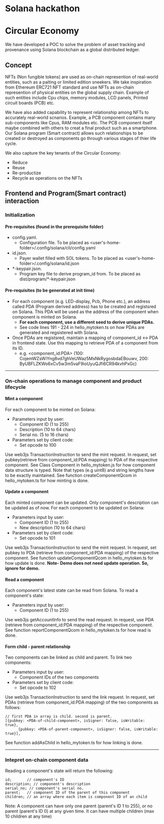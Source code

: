 # Solana hackathon

# Circular Economy
We have developed a POC to solve the problem of asset tracking and provenance using Solana blockchain as a global distributed ledger. 

## Concept
NFTs (Non fungible tokens) are used as on-chain represention of real-world entities, such as a paiting or limited edition sneekers. We take inspiration from Ethereum ERC721 NFT standard and use NFTs as on-chain represention of physical entities on the global supply chain. Example of such entities include Cpu chips, memory modules, LCD panels, Printed circuit boards (PCB) etc.

We have also added capability to represent relationship among NFTs to accurately real-world scnarios. Example, a PCB component contains many sub-components like Cpus, RAM modules etc. The PCB component itself maybe combined with others to creat a final product such as a smartphone. Our Solana program (Smart contract) allows such relationships to be created or destroyed as components go through various stages of thier life cycle.

We also capture the key tenants of the Circular Economy:
- Reduce
- Reuse
- Re-productize
- Recycle
as operations on the NFTs

## Frontend and Program(Smart contract) interaction

### Initialization
#### Pre-requisites (found in the prerequisite folder)
- config.yaml. 
  - Configuration file. To be placed as <user's-home-folder>/.config/solana/cli/config.yaml
- id.json. 
  - Payer wallet filled with SOL tokens. To be placed as <user's-home-folder>/.config/solana/id.json
- \*-keypair.json.
  - Program key file to derive program_id from. To be placed as dist/program/\*-keypair.json

#### Pre-requisites (to be generated at init time)
- For each component (e.g. LED-display, Pcb, Phone etc.), an address called PDA (Program derived address) has to be created and registsred on Solana. This PDA will be used as the address of the component when component is minted on Solana.
  - **For each component, use a different seed to derive unique PDAs.**
  - See code lines 191 - 224 in hello_mytoken.ts on how PDAs are generated and regsistered with Solana.
- Once PDAs are registsred, maintain a mapping of component_id <-> PDA in frontend state. Use this mapping to retrieve PDA of a component from its ID.
  - e.g. <component_id:PDA> (100: CojemWZsWiYng8vd7ghVeUWaz5MsNkRygosbdaEBouwv, 200: ByUBFLZKWo6xCv5w3m5vaF9ioUyuQJfi6CR94kvhPxGc)

---

### On-chain operations to manage component and product lifecycle
#### Mint a component
For each component to be minted on Solana:
- Parameters input by user:
  - Component ID (1 to 255)
  - Description (10 to 64 chars)
  - Serial no. (5 to 16 chars)
- Parameters set by client code: 
  - Set opcode to 100

Use web3js TransactionInstruction to send the mint request. In request, set pubkey(retrieve from component_id:PDA mapping) to PDA of the respective component.
See Class Component in hello_mytoken.js for how component data structure is typed. Note that types (e.g uint8) and string lengths have to be exactly maintained. 
See function createComponentQcom in hello_mytoken.ts for how minting is done.

#### Update a component
Each minted component can be updated. Only component's description can be updated as of now.
For each component to be updated on Solana:
- Parameters input by user:
  - Component ID (1 to 255)
  - New description (10 to 64 chars)
- Parameters set by client code: 
  - Set opcode to 101

Use web3js TransactionInstruction to send the mint request. In request, set pubkey to PDA (retrieve from component_id:PDA mapping) of the respective component.
See function updateComponentQcom in hello_mytoken.ts for how update is done.
**Note- Demo does not need update operation. So, ignore for demo.**


#### Read a component
Each component's latest state can be read from Solana.
To read a component's state:
- Parameters input by user:
  - Component ID (1 to 255)

Use web3js getAccountInfo to send the read request. In request, use PDA (retrieve from component_id:PDA mapping) of the respective component. 
See function reportComponentQcom in hello_mytoken.ts for how read is done.

#### Form child - parent relationship
Two components can be linked as child and parent.
To link two components:
- Parameters input by user:
  - Component IDs of the two components
- Parameters set by client code:
  - Set opcode to 102 

Use web3js TransactionInstruction to send the link request. In request, set PDAs (retrieve from component_id:PDA mapping) of the two components as follows:
```
// first PDA in array is child. second is parent.
[{pubkey: <PDA-of-child-component>, isSigner: false, isWritable: true},
      {pubkey: <PDA-of-parent-component>, isSigner: false, isWritable: true}],
```      
See function addAsChild in hello_mytoken.ts for how linking is done.

---

### Intepret on-chain component data
Reading a component's state will return the following:
```
id;       // component's ID
description; // component's description
serial_no; // component's serial no.
parent;   // component ID of the parent of this component
children; // an array where each item is component ID of an child
```
Note: A component can have only one parent (parent's ID 1 to 255), or no parent (parent's ID 0) at any given time. It can have multiple children (max 10 children at any time)






